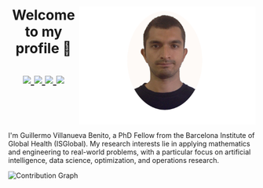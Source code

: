 <h1 align="center">
  <a href="https://guillermovillanuevabenito.com/">
    <img src="https://github.com/guillermovb/common-assets/blob/main/me.png" align="right" width="360" />
  </a>
  Welcome to my profile 👋
  </br>
  <p align="center">
    <a href="https://www.linkedin.com/in/guillermo-villanueva-130691234/">
      <img src="https://img.shields.io/badge/LinkedIn-100000?style=flat&logo=linkedin&logoColor=white&color=0A66C2" />
    </a>
    <a href="https://orcid.org/0009-0005-3812-2462">
      <img src="https://img.shields.io/badge/ORCID-100000?style=flat&logo=ORCID&logoColor=white&color=A6CE39" />
    </a>
    <a href="mailto:guillermovillanuevabenito@gmail.com">
      <img src="https://img.shields.io/badge/GMail-100000?style=flat&logo=gmail&logoColor=white&color=darkred" />
    </a>
    <a href="https://huggingface.co/guillermovb">
      <img src="https://img.shields.io/badge/Hugging%20Face-FFD21E?logo=huggingface&logoColor=000" />
    </a>
  </p>
</h1>
</br>
<p></p>
</br>

I'm Guillermo Villanueva Benito, a PhD Fellow from the Barcelona Institute of Global Health (ISGlobal). My research interests lie in applying mathematics and engineering to real-world problems, with a particular focus on artificial intelligence, data science, optimization, and operations research.

![Contribution Graph](https://github-profile-summary-cards.vercel.app/api/cards/profile-details?username=guillermovb&theme=vue)
